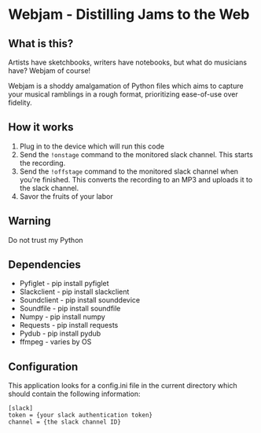 # Webjam - Distilling Jams to the Web

## What is this?

Artists have sketchbooks, writers have notebooks, but what do musicians have? Webjam of course!

Webjam is a shoddy amalgamation of Python files which aims to capture your musical ramblings in
a rough format, prioritizing ease-of-use over fidelity.

## How it works

1. Plug in to the device which will run this code
1. Send the ```!onstage``` command to the monitored slack channel. This starts the recording.
1. Send the ```!offstage``` command to the monitored slack channel when you're finished. This
converts the recording to an MP3 and uploads it to the slack channel.
1. Savor the fruits of your labor

## Warning

Do not trust my Python

## Dependencies

* Pyfiglet - pip install pyfiglet
* Slackclient - pip install slackclient
* Soundclient - pip install sounddevice
* Soundfile - pip install soundfile
* Numpy - pip install numpy
* Requests - pip install requests
* Pydub - pip install pydub
* ffmpeg - varies by OS

## Configuration

This application looks for a config.ini file in the current directory which should contain the
following information:

```
[slack]
token = {your slack authentication token}
channel = {the slack channel ID}
```

